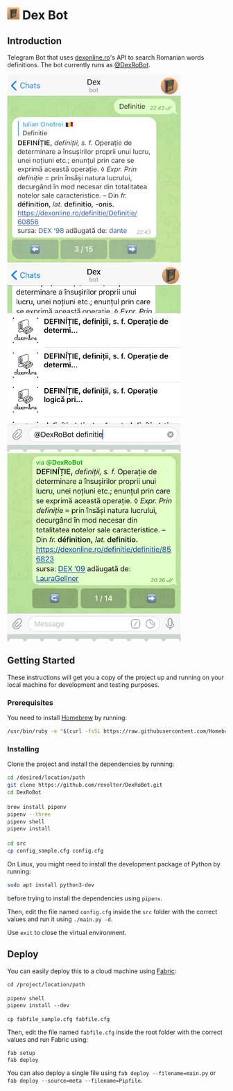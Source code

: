 # <img src="/images/logo.png" width="28"/> Dex Bot

## Introduction

Telegram Bot that uses [dexonline.ro](https://dexonline.ro)'s API to search Romanian words definitions. The bot currently runs as [@DexRoBot](https://t.me/DexRoBot).

![Screenshot 1](images/screenshot_1.jpg)
![Screenshot 2](images/screenshot_2.jpg)
![Screenshot 3](images/screenshot_3.jpg)

## Getting Started

These instructions will get you a copy of the project up and running on your local machine for development and testing purposes.

### Prerequisites

You need to install [Homebrew](https://brew.sh) by running:

```sh
/usr/bin/ruby -e "$(curl -fsSL https://raw.githubusercontent.com/Homebrew/install/master/install)"
```

### Installing

Clone the project and install the dependencies by running:

```sh
cd /desired/location/path
git clone https://github.com/revolter/DexRoBot.git
cd DexRoBot

brew install pipenv
pipenv --three
pipenv shell
pipenv install

cd src
cp config_sample.cfg config.cfg
```

On Linux, you might need to install the development package of Python by running:

```sh
sudo apt install python3-dev
```

before trying to install the dependencies using `pipenv`.

Then, edit the file named `config.cfg` inside the `src` folder with the correct values and run it using `./main.py -d`.

Use `exit` to close the virtual environment.

## Deploy

You can easily deploy this to a cloud machine using [Fabric](http://fabfile.org):

```
cd /project/location/path

pipenv shell
pipenv install --dev

cp fabfile_sample.cfg fabfile.cfg
```

Then, edit the file named `fabfile.cfg` inside the root folder with the correct values and run Fabric using:

```
fab setup
fab deploy
```

You can also deploy a single file using `fab deploy --filename=main.py` or `fab deploy --source=meta --filename=Pipfile`.

